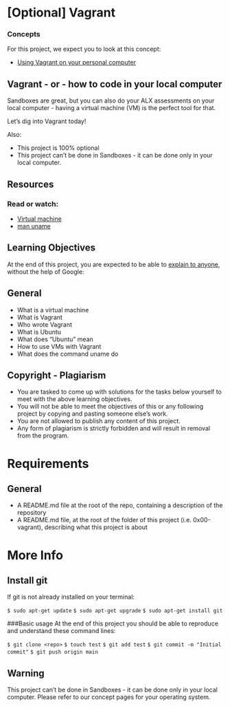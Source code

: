 # [Optional] Vagrant

### Concepts
For this project, we expect you to look at this concept:

- [Using Vagrant on your personal computer](https://intranet.alxswe.com/concepts/81)

## Vagrant - or - how to code in your local computer

Sandboxes are great, but you can also do your ALX assessments on your local computer - having a virtual machine (VM) is the perfect tool for that.

Let’s dig into Vagrant today!

Also:

- This project is 100% optional
- This project can’t be done in Sandboxes - it can be done only in your local computer.

## Resources
### Read or watch:

- [Virtual machine](https://intranet.alxswe.com/rltoken/eoV8V_5fgzW_UhJ3PtVyWw)
- [man uname](https://intranet.alxswe.com/rltoken/Z4MowYniH5YJoZo4jZgIBw)

## Learning Objectives
At the end of this project, you are expected to be able to [explain to anyone](https://intranet.alxswe.com/rltoken/g5OVhHRsT0jjsvUI1Y8jgw), without the help of Google:

## General
- What is a virtual machine
- What is Vagrant
- Who wrote Vagrant
- What is Ubuntu
- What does “Ubuntu” mean
- How to use VMs with Vagrant
- What does the command uname do

## Copyright - Plagiarism
- You are tasked to come up with solutions for the tasks below yourself to meet with the above learning objectives.
- You will not be able to meet the objectives of this or any following project by copying and pasting someone else’s work.
- You are not allowed to publish any content of this project.
- Any form of plagiarism is strictly forbidden and will result in removal from the program.

# Requirements
## General

- A README.md file at the root of the repo, containing a description of the repository
- A README.md file, at the root of the folder of this project (i.e. 0x00-vagrant), describing what this project is about

# More Info
## Install git
If git is not already installed on your terminal:

```$ sudo apt-get update```
```$ sudo apt-get upgrade```
```$ sudo apt-get install git```

###Basic usage
At the end of this project you should be able to reproduce and understand these command lines:

```$ git clone <repo>```
```$ touch test```
```$ git add test```
```$ git commit -m "Initial commit"```
```$ git push origin main```

## Warning
This project can’t be done in Sandboxes - it can be done only in your local computer. Please refer to our concept pages for your operating system.